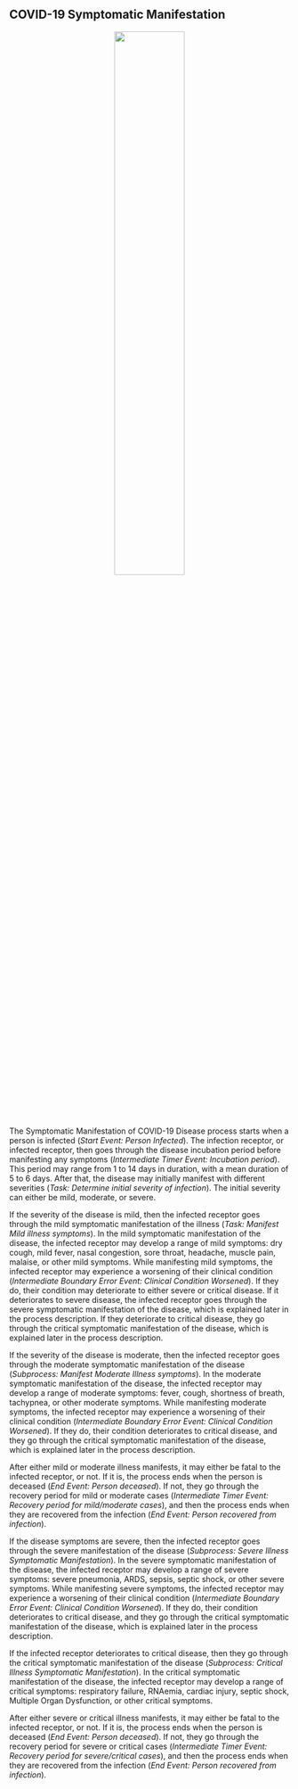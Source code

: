 ## COVID-19 Symptomatic Manifestation

<p align="center">
<img src="https://github.com/Berger-DM/SARS-CoV-2-and-COVID-19-Process-Models/blob/gh-pages/COVID-19%20Process%20Models/Symptomatic%20Manifestation%20no%20Subprocesses.png" width=50% height=50%>
</p>

The Symptomatic Manifestation of COVID-19 Disease process starts when a person is infected (*Start Event: Person Infected*). The infection receptor, or infected receptor, then goes through the disease incubation period before manifesting any symptoms (*Intermediate Timer Event: Incubation period*). This period may range from 1 to 14 days in duration, with a mean duration of 5 to 6 days. After that, the disease may initially manifest with different severities (*Task: Determine initial severity of infection*). The initial severity can either be mild, moderate, or severe.

If the severity of the disease is mild, then the infected receptor goes through the mild symptomatic manifestation of the illness (*Task: Manifest Mild illness symptoms*). In the mild symptomatic manifestation of the disease, the infected receptor may develop a range of mild symptoms: dry cough, mild fever, nasal congestion, sore throat, headache, muscle pain, malaise, or other mild symptoms. While manifesting mild symptoms, the infected receptor may experience a worsening of their clinical condition (*Intermediate Boundary Error Event: Clinical Condition Worsened*). If they do, their condition may deteriorate to either severe or critical disease. If it deteriorates to severe disease, the infected receptor goes through the severe symptomatic manifestation of the disease, which is explained later in the process description. If they deteriorate to critical disease, they go through the critical symptomatic manifestation of the disease, which is explained later in the process description. 

If the severity of the disease is moderate, then the infected receptor goes through the moderate symptomatic manifestation of the disease (*Subprocess: Manifest Moderate Illness symptoms*). In the moderate symptomatic manifestation of the disease, the infected receptor may develop a range of moderate symptoms: fever, cough, shortness of breath, tachypnea, or other moderate symptoms. While manifesting moderate symptoms, the infected receptor may experience a worsening of their clinical condition (*Intermediate Boundary Error Event: Clinical Condition Worsened*). If they do, their condition deteriorates to critical disease, and they go through the critical symptomatic manifestation of the disease, which is explained later in the process description. 

After either mild or moderate illness manifests, it may either be fatal to the infected receptor, or not. If it is, the process ends when the person is deceased (*End Event: Person deceased*). If not, they go through the recovery period for mild or moderate cases (*Intermediate Timer Event: Recovery period for mild/moderate cases*), and then the process ends when they are recovered from the infection (*End Event: Person recovered from infection*). 

If the disease symptoms are severe, then the infected receptor goes through the severe manifestation of the disease (*Subprocess: Severe Illness Symptomatic Manifestation*). In the severe symptomatic manifestation of the disease, the infected receptor may develop a range of severe symptoms: severe pneumonia, ARDS, sepsis, septic shock, or other severe symptoms. While manifesting severe symptoms, the infected receptor may experience a worsening of their clinical condition (*Intermediate Boundary Error Event: Clinical Condition Worsened*). If they do, their condition deteriorates to critical disease, and they go through the critical symptomatic manifestation of the disease, which is explained later in the process description.

If the infected receptor deteriorates to critical disease, then they go through the critical symptomatic manifestation of the disease (*Subprocess: Critical Illness Symptomatic Manifestation*). In the critical symptomatic manifestation of the disease, the infected receptor may develop a range of critical symptoms: respiratory failure, RNAemia, cardiac injury, septic shock, Multiple Organ Dysfunction, or other critical symptoms. 

After either severe or critical illness manifests, it may either be fatal to the infected receptor, or not. If it is, the process ends when the person is deceased (*End Event: Person deceased*). If not, they go through the recovery period for severe or critical cases (*Intermediate Timer Event: Recovery period for severe/critical cases*), and then the process ends when they are recovered from the infection (*End Event: Person recovered from infection*).


